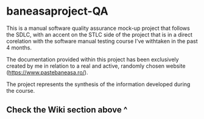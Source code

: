 # baneasaproject-QA 

This is a manual software quality assurance mock-up project that follows the  SDLC, with an accent on the STLC side of the project that is in a direct corelation with the software manual testing course I've withtaken in the past 4 months.

The documentation provided within this project has been exclusively created by me in relation to a real and active, randomly chosen website (https://www.pastebaneasa.ro/).

The project represents the synthesis of the information developed during the course.

## Check the Wiki section above ^
